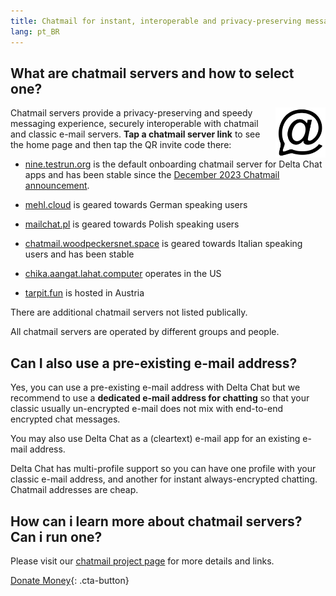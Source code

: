 ```yaml
---
title: Chatmail for instant, interoperable and privacy-preserving messaging
lang: pt_BR
---
```



## What are chatmail servers and how to select one? 

<img alt="Chatmail logo" src="../assets/logos/chatmail.svg" width="80" style="float:right;" />

Chatmail servers provide a privacy-preserving and speedy messaging experience, 
securely interoperable with chatmail and classic e-mail servers. 
**Tap a chatmail server link** to see the home page and then tap the QR invite code there: 

- [nine.testrun.org](https://nine.testrun.org) is the default onboarding chatmail server
  for Delta Chat apps and has been stable since the [December 2023 Chatmail announcement](https://delta.chat/en/2023-12-13-chatmail).

- [mehl.cloud](https://mehl.cloud) is geared towards German speaking
  users 

- [mailchat.pl](https://mailchat.pl) is geared towards Polish speaking users

- [chatmail.woodpeckersnet.space](https://chatmail.woodpeckersnest.space/)
  is geared towards Italian speaking users and has been stable 

- [chika.aangat.lahat.computer](https://chika.aangat.lahat.computer/)
  operates in the US 

- [tarpit.fun](https://tarpit.fun) is hosted in Austria 

There are additional chatmail servers not listed publically.  

All chatmail servers are operated by different groups and people. 


## Can I also use a pre-existing e-mail address? 

Yes, you can use a pre-existing e-mail address with Delta Chat
but we recommend to use a **dedicated e-mail address for chatting**
so that your classic usually un-encrypted e-mail does not mix 
with end-to-end encrypted chat messages. 

You may also use Delta Chat as a (cleartext) e-mail app for an existing e-mail address. 

Delta Chat has multi-profile support so you can have 
one profile with your classic e-mail address,
and another for instant always-encrypted chatting. 
Chatmail addresses are cheap. 

## How can i learn more about chatmail servers? Can i run one? 

Please visit our [chatmail project page](https://chatmail.at) 
for more details and links. 

[Donate Money](donate){: .cta-button}
